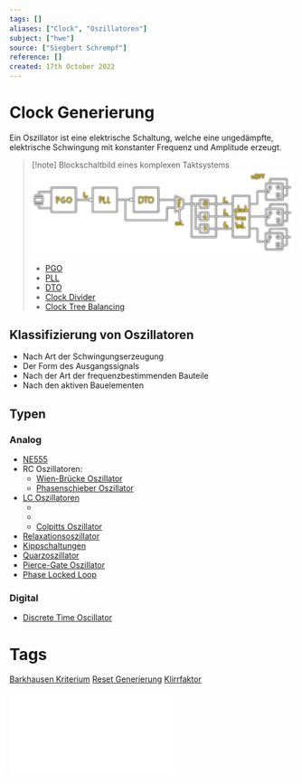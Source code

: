 ```yaml
---
tags: []
aliases: ["Clock", "Oszillatoren"]
subject: ["hwe"]
source: ["Siegbert Schrempf"]
reference: []
created: 17th October 2022
---
```


# Clock Generierung
Ein Oszillator ist eine elektrische Schaltung, welche eine ungedämpfte, elektrische Schwingung mit konstanter Frequenz und Amplitude erzeugt.

> [!note] Blockschaltbild eines komplexen Taktsystems
> ![komplex-dto](hwe/assets/komplex-dto.png)
> - [PGO](hwe/Oszillatoren/Pierce-Gate%20Oszillator.md)
> - [PLL](hwe/Oszillatoren/Phase%20Locked%20Loop.md)
> - [DTO](hwe/Oszillatoren/Discrete%20Time%20Oscillator.md)
> - [Clock Divider](digitaltechnik/Clock%20Divider.md)
> - [Clock Tree Balancing](hwe/Clock%20Tree%20Balancing.md)

## Klassifizierung von Oszillatoren
- Nach Art der Schwingungserzeugung
- Der Form des Ausgangssignals
- Nach der Art der frequenzbestimmenden Bauteile
- Nach den aktiven Bauelementen

## Typen
### Analog
- [NE555](hwe/Oszillatoren/NE555.md)
- RC Oszillatoren:
	- [Wien-Brücke Oszillator](hwe/Oszillatoren/Wien-Brücke%20Oszillator.md)
	- [Phasenschieber Oszillator](hwe/Oszillatoren/Phasenschieber%20Oszillator.md)
- [LC Oszillatoren](hwe/Oszillatoren/LC%20Oszillatoren.md)
	- [](hwe/Oszillatoren/LC%20Oszillatoren.md#Serien%20Schwingkreise%20Schwingkreis%20mit%20Operations-Verstärker%20OPV|Serien%20Schwingkreis)
	- [](hwe/Oszillatoren/LC%20Oszillatoren.md#Parallel%20Schwingkreise%20Schwingkreis%20mit%20Operations-Verstärker%20OPV|Parallel%20Schwingkreis)
	- [Colpitts Oszillator](hwe/Oszillatoren/Colpitts%20Oszillator.md)
- [Relaxationsoszillator](hwe/Oszillatoren/Relaxationsoszillator.md)
- [Kippschaltungen](hwe/Oszillatoren/Kippschaltungen.md)
- [Quarzoszillator](hwe/Oszillatoren/Quarzoszillator.md)
- [Pierce-Gate Oszillator](hwe/Oszillatoren/Pierce-Gate%20Oszillator.md)
- [Phase Locked Loop](hwe/Oszillatoren/Phase%20Locked%20Loop.md)

### Digital
- [Discrete Time Oscillator](hwe/Oszillatoren/Discrete%20Time%20Oscillator.md)


# Tags
[Barkhausen Kriterium](hwe/Oszillatoren/Barkhausen%20Kriterium.md)
[Reset Generierung](hwe/Reset%20Generierung.md)
[Klirrfaktor](hwe/Klirrfaktor.md)

![Clock_und_Reset_Generierung](hwe/assets/pdf/Clock_und_Reset_Generierung.pdf)